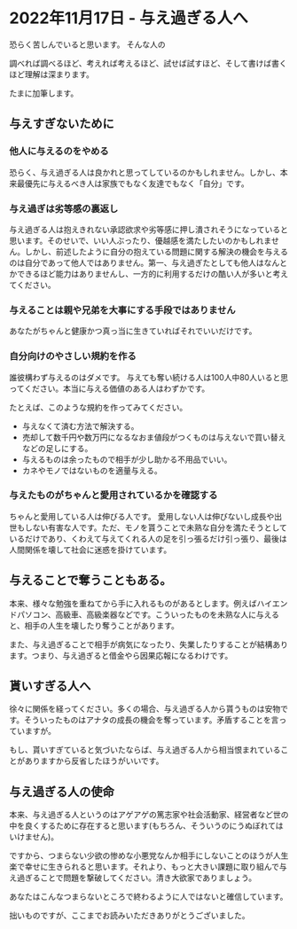 # 2022年11月17日 - 与え過ぎる人へ
恐らく苦しんでいると思います。
そんな人の


調べれば調べるほど、考えれば考えるほど、試せば試すほど、そして書けば書くほど理解は深まります。

たまに加筆します。




## 与えすぎないために

### 他人に与えるのをやめる
恐らく、与え過ぎる人は良かれと思ってしているのかもしれません。しかし、本来最優先に与えるべき人は家族でもなく友達でもなく「自分」です。

### 与え過ぎは劣等感の裏返し
与え過ぎる人は抱えきれない承認欲求や劣等感に押し潰されそうになっていると思います。そのせいで、いい人ぶったり、優越感を満たしたいのかもしれません。しかし、前述したように自分の抱えている問題に関する解決の機会を与えるのは自分であって他人ではありません。第一、与え過ぎたとしても他人はなんとかできるほど能力はありませんし、一方的に利用するだけの酷い人が多いと考えてください。

### 与えることは親や兄弟を大事にする手段ではありません
あなたがちゃんと健康かつ真っ当に生きていればそれでいいだけです。

### 自分向けのやさしい規約を作る
誰彼構わず与えるのはダメです。
与えても奪い続ける人は100人中80人いると思ってください。本当に与える価値のある人はわずかです。

たとえば、このような規約を作ってみてください。
 * 与えなくて済む方法で解決する。
 * 売却して数千円や数万円になるなおま値段がつくものは与えないで買い替えなどの足しにする。
 * 与えるものは余ったもので相手が少し助かる不用品でいい。
 * カネやモノではないものを適量与える。

### 与えたものがちゃんと愛用されているかを確認する

ちゃんと愛用している人は伸びる人です。
愛用しない人は伸びないし成長や出世もしない有害な人です。ただ、モノを貰うことで未熟な自分を満たそうとしているだけであり、くわえて与えてくれる人の足を引っ張るだけ引っ張り、最後は人間関係を壊して社会に迷惑を掛けています。

## 与えることで奪うこともある。
本来、様々な勉強を重ねてから手に入れるものがあるとします。例えばハイエンドパソコン、高級車、高級楽器などです。こういったものを未熟な人に与えると、相手の人生を壊したり奪うことがあります。

また、与え過ぎることで相手が病気になったり、失業したりすることが結構あります。つまり、与え過ぎると借金やら因果応報になるわけです。

## 貰いすぎる人へ

徐々に関係を経ってください。多くの場合、与え過ぎる人から貰うものは安物です。そういったものはアナタの成長の機会を奪っています。矛盾することを言っていますが。

もし、貰いすぎていると気づいたならば、与え過ぎる人から相当恨まれていることがありますから反省したほうがいいです。


## 与え過ぎる人の使命
本来、与え過ぎる人というのはアゲアゲの篤志家や社会活動家、経営者など世の中を良くするために存在すると思います(もちろん、そういうのにうぬぼれてはいけません)。

ですから、つまらない少欲の惨めな小悪党なんか相手にしないことのほうが人生楽で幸せに生きられると思います。それより、もっと大きい課題に取り組んで与え過ぎることで問題を撃破してください。清き大欲家でありましょう。

あなたはこんなつまらないところで終わるように人ではないと確信しています。

拙いものですが、ここまでお読みいただきありがとうございました。


